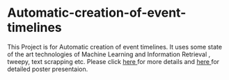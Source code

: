 # Automatic-creation-of-event-timelines
This Project is for Automatic creation of event timelines. It uses some state of the art technologies of Machine Learning and Information Retrieval , tweepy, text scrapping etc.
Please click <a href="https://github.com/gaurav19063/Automatic-creation-of-event-timelines/blob/master/14_Report.pdf"> here </a> for more details and <a href="https://github.com/gaurav19063/Automatic-creation-of-event-timelines/blob/master/14_Poster.ppt"> here </a> for detailed poster presentaion.
